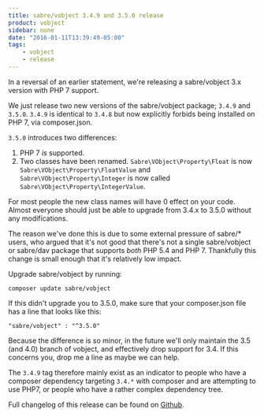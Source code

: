 ```yaml
---
title: sabre/vobject 3.4.9 and 3.5.0 release
product: vobject
sidebar: none
date: "2016-01-11T13:39:49-05:00"
tags:
    - vobject
    - release
---
```


In a reversal of an earlier statement, we're releasing a sabre/vobject 3.x
version with PHP 7 support.

We just release two new versions of the sabre/vobject package; `3.4.9` and
`3.5.0`.  `3.4.9` is identical to `3.4.8` but now explicitly forbids being
installed on PHP 7, via composer.json.

`3.5.0` introduces two differences:

1. PHP 7 _is_ supported.
2. Two classes have been renamed. `Sabre\VObject\Property\Float` is now
   `Sabre\VObject\Property\FloatValue` and `Sabre\VObject\Property\Integer`
   is now called `Sabre\VObject\Property\IntegerValue`.

For most people the new class names will have 0 effect on your code. Almost
everyone should just be able to upgrade from 3.4.x to 3.5.0 without any
modifications.

The reason we've done this is due to some external pressure of sabre/* users,
who argued that it's not good that there's not a single sabre/vobject or sabre/dav
package that supports _both_ PHP 5.4 and PHP 7. Thankfully this change is small
enough that it's relatively low impact.

Upgrade sabre/vobject by running:

    composer update sabre/vobject

If this didn't upgrade you to 3.5.0, make sure that your composer.json file
has a line that looks like this:

    "sabre/vobject" : "^3.5.0"

Because the difference is so minor, in the future we'll only maintain the 3.5
(and 4.0) branch of vobject, and effectively drop support for 3.4. If this
concerns you, drop me a line as maybe we can help.

The `3.4.9` tag therefore mainly exist as an indicator to people who have a
composer dependency targeting `3.4.*` with composer and are attempting to
use PHP7, or people who have a rather complex dependency tree.

Full changelog of this release can be found on [Github][1].

[1]: https://github.com/sabre-io/vobject/blob/3.5.0/ChangeLog.md
